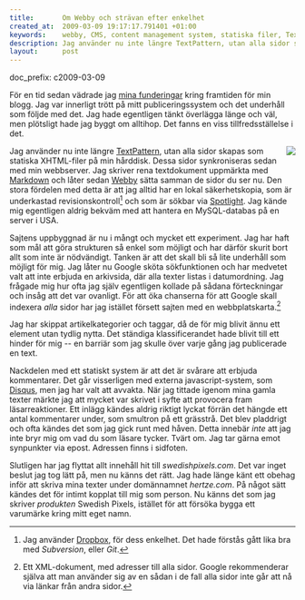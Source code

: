 ```yaml
--- 
title:       Om Webby och strävan efter enkelhet
created_at:  2009-03-09 19:17:17.791401 +01:00
keywords:    webby, CMS, content management system, statiska filer, Textpattern, blogg
description: Jag använder nu inte längre TextPattern, utan alla sidor skapas som statiska XHTML-filer på min hårddisk. Dessa sidor synkroniseras sedan med min webbserver. Jag skriver rena textdokument uppmärkta med Markdownoch låter sedan Webby sätta samman de sidor du ser nu.
layout:      post
---
```

doc_prefix: c2009-03-09

För en tid sedan vädrade jag [mina funderingar][3] kring framtiden för min blogg. Jag var innerligt trött på mitt publiceringssystem och det underhåll som följde med det. Jag hade egentligen tänkt överlägga länge och väl, men plötsligt hade jag byggt om alltihop. Det fanns en viss tillfredsställelse i det.

<img src="http://swedishpixels.com/bilder/blogfolder.jpg" style="float: right; margin: 0 0 4px 8px;" />

Jag använder nu inte längre [TextPattern][2], utan alla sidor skapas som statiska XHTML-filer på min hårddisk. Dessa sidor synkroniseras sedan med min webbserver. Jag skriver rena textdokument uppmärkta med [Markdown][7] och låter sedan [Webby][1] sätta samman de sidor du ser nu. Den stora fördelen med detta är att jag alltid har en lokal säkerhetskopia, som är underkastad revisionskontroll[^2] och som är sökbar via [Spotlight][5]. Jag kände mig egentligen aldrig bekväm med att hantera en  MySQL-databas på en server i USA. 

Sajtens uppbyggnad är nu i mångt och mycket ett experiment. Jag har haft som mål att göra strukturen så enkel som möjligt och har därför skurit bort allt som inte är nödvändigt. Tanken är att det skall bli så lite underhåll som möjligt för mig. Jag låter nu Google sköta sökfunktionen och har medvetet valt att inte erbjuda en arkivsida, där alla texter listas i datumordning. Jag frågade mig hur ofta jag själv egentligen kollade på sådana förteckningar och insåg att det var ovanligt. För att öka chanserna för att Google skall indexera *alla* sidor har jag istället försett sajten med en webbplatskarta.[^1]

Jag har skippat artikelkategorier och taggar, då de för mig blivit ännu ett element utan tydlig nytta. Det ständiga klassificerandet hade blivit till ett hinder för mig -- en barriär som jag skulle över varje gång jag publicerade en text.

Nackdelen med ett statiskt system är att det är svårare att erbjuda kommentarer. Det går visserligen med externa javascript-system, som [Disqus][6], men jag har valt att avvakta. När jag tittade igenom mina gamla texter märkte jag att mycket var skrivet i syfte att provocera fram läsarreaktioner. Ett inlägg kändes aldrig riktigt lyckat förrän det hängde ett antal kommentarer under, som smultron på ett grässtrå. Det blev pladdrigt och ofta kändes det som jag gick runt med håven. Detta innebär *inte* att jag inte bryr mig om vad du som läsare tycker. Tvärt om. Jag tar gärna emot synpunkter via epost. Adressen finns i sidfoten.

Slutligen har jag flyttat allt innehåll hit till *swedishpixels.com*. Det var inget beslut jag tog lätt på, men nu känns det rätt. Jag hade länge känt ett obehag inför att skriva mina texter under domännamnet *hertze.com*. På något sätt kändes det för intimt kopplat till mig som person. Nu känns det som jag skriver *produkten* Swedish Pixels, istället för att försöka bygga ett varumärke kring mitt eget namn.


[1]: http://webby.rubyforge.org/
[2]: http://textpattern.com
[3]: http://www.swedishpixels.com/2009/02/aer-det-dags-att-avliva-bloggen
[4]: http://getdropbox.com
[5]: http://en.wikipedia.org/wiki/Spotlight_(software)
[6]: http://disqus.com
[7]: http://daringfireball.net/projects/markdown/

[^1]: Ett XML-dokument, med adresser till alla sidor. Google rekommenderar själva att man använder sig av en sådan i de fall alla sidor inte går att nå via länkar från andra sidor.

[^2]: Jag använder [Dropbox][4], för dess enkelhet. Det hade förstås gått lika bra med *Subversion*, eller *Git*.